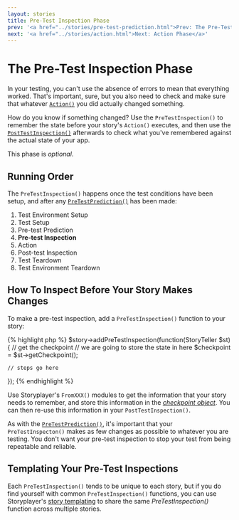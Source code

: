 ```yaml
---
layout: stories
title: Pre-Test Inspection Phase
prev: '<a href="../stories/pre-test-prediction.html">Prev: The Pre-Test Prediction Phase</a>'
next: '<a href="../stories/action.html">Next: Action Phase</a>'
---
```


# The Pre-Test Inspection Phase

In your testing, you can't use the absence of errors to mean that everything worked.  That's important, sure, but you also need to check and make sure that whatever [`Action()`](action.html) you did actually changed something.

How do you know if something changed?  Use the `PreTestInspection()` to remember the state before your story's `Action()` executes, and then use the [`PostTestInspection()`](post-test-inspection.html) afterwards to check what you've remembered against the actual state of your app.

This phase is *optional*.

## Running Order

The `PreTestInspection()` happens once the test conditions have been setup, and after any [`PreTestPrediction()`](pre-test-prediction.html) has been made:

1. Test Environment Setup
1. Test Setup
1. Pre-test Prediction
1. __Pre-test Inspection__
1. Action
1. Post-test Inspection
1. Test Teardown
1. Test Environment Teardown

## How To Inspect Before Your Story Makes Changes

To make a pre-test inspection, add a `PreTestInspection()` function to your story:

{% highlight php %}
$story->addPreTestInspection(function(StoryTeller $st) {
	// get the checkpoint
	// we are going to store the state in here
	$checkpoint = $st->getCheckpoint();

	// steps go here
});
{% endhighlight %}

Use Storyplayer's `FromXXX()` modules to get the information that your story needs to remember, and store this information in the _[checkpoint object](the-checkpoint.html)_.  You can then re-use this information in your `PostTestInspection()`.

As with the [`PreTestPrediction()`](pre-test-inspection), it's important that your `PreTestInspecton()` makes as few changes as possible to whatever you are testing.  You don't want your pre-test inspection to stop your test from being repeatable and reliable.

## Templating Your Pre-Test Inspections

Each `PreTestInspection()` tends to be unique to each story, but if you do find yourself with common `PreTestInspection()` functions, you can use Storyplayer's [story templating](story-templates.html) to share the same _PreTestInspection()_ function across multiple stories.